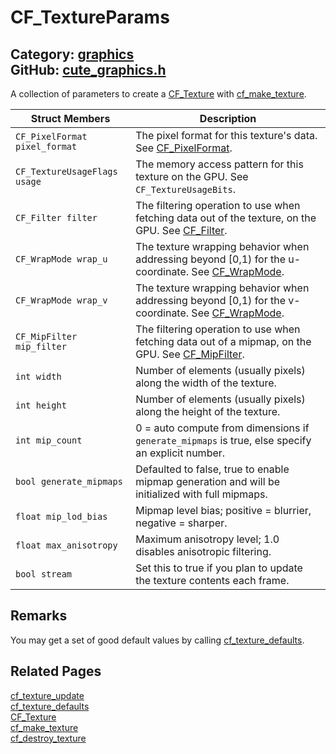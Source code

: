 [//]: # (This file is automatically generated by Cute Framework's docs parser.)
[//]: # (Do not edit this file by hand!)
[//]: # (See: https://github.com/RandyGaul/cute_framework/blob/master/samples/docs_parser.cpp)
[](../header.md ':include')

# CF_TextureParams

Category: [graphics](/api_reference?id=graphics)  
GitHub: [cute_graphics.h](https://github.com/RandyGaul/cute_framework/blob/master/include/cute_graphics.h)  
---

A collection of parameters to create a [CF_Texture](/graphics/cf_texture.md) with [cf_make_texture](/graphics/cf_make_texture.md).

Struct Members | Description
--- | ---
`CF_PixelFormat pixel_format` | The pixel format for this texture's data. See [CF_PixelFormat](/graphics/cf_pixelformat.md).
`CF_TextureUsageFlags usage` | The memory access pattern for this texture on the GPU. See `CF_TextureUsageBits`.
`CF_Filter filter` | The filtering operation to use when fetching data out of the texture, on the GPU. See [CF_Filter](/graphics/cf_filter.md).
`CF_WrapMode wrap_u` | The texture wrapping behavior when addressing beyond [0,1) for the u-coordinate. See [CF_WrapMode](/graphics/cf_wrapmode.md).
`CF_WrapMode wrap_v` | The texture wrapping behavior when addressing beyond [0,1) for the v-coordinate. See [CF_WrapMode](/graphics/cf_wrapmode.md).
`CF_MipFilter mip_filter` | The filtering operation to use when fetching data out of a mipmap, on the GPU. See [CF_MipFilter](/graphics/cf_mipfilter.md).
`int width` | Number of elements (usually pixels) along the width of the texture.
`int height` | Number of elements (usually pixels) along the height of the texture.
`int mip_count` | 0 = auto compute from dimensions if `generate_mipmaps` is true, else specify an explicit number.
`bool generate_mipmaps` | Defaulted to false, true to enable mipmap generation and will be initialized with full mipmaps.
`float mip_lod_bias` | Mipmap level bias; positive = blurrier, negative = sharper.
`float max_anisotropy` | Maximum anisotropy level; 1.0 disables anisotropic filtering.
`bool stream` | Set this to true if you plan to update the texture contents each frame.

## Remarks

You may get a set of good default values by calling [cf_texture_defaults](/graphics/cf_texture_defaults.md).

## Related Pages

[cf_texture_update](/graphics/cf_texture_update.md)  
[cf_texture_defaults](/graphics/cf_texture_defaults.md)  
[CF_Texture](/graphics/cf_texture.md)  
[cf_make_texture](/graphics/cf_make_texture.md)  
[cf_destroy_texture](/graphics/cf_destroy_texture.md)  
